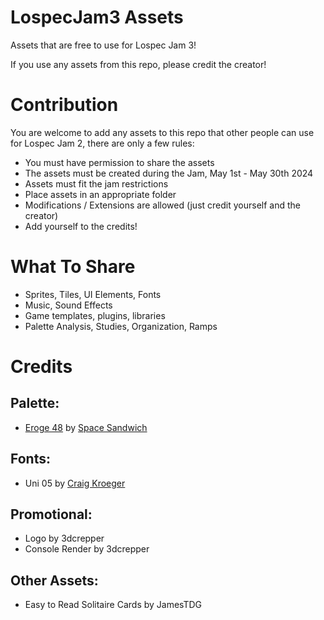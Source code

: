 # LospecJam3 Assets

Assets that are free to use for Lospec Jam 3!

If you use any assets from this repo, please credit the creator!

# Contribution
You are welcome to add any assets to this repo that other people can use for Lospec Jam 2, there are only a few rules:
- You must have permission to share the assets
- The assets must be created during the Jam, May 1st - May 30th 2024
- Assets must fit the jam restrictions
- Place assets in an appropriate folder
- Modifications / Extensions are allowed (just credit yourself and the creator)
- Add yourself to the credits!

# What To Share
- Sprites, Tiles, UI Elements, Fonts
- Music, Sound Effects
- Game templates, plugins, libraries
- Palette Analysis, Studies, Organization, Ramps

# Credits
## Palette:
- [Eroge 48](https://lospec.com/palette-list/eroge-48) by [Space Sandwich](https://lospec.com/spacesandwich)

## Fonts:
- Uni 05 by [Craig Kroeger](https://www.dafont.com/uni-05.font)

## Promotional:
- Logo by 3dcrepper
- Console Render by 3dcrepper

## Other Assets:
- Easy to Read Solitaire Cards by JamesTDG
